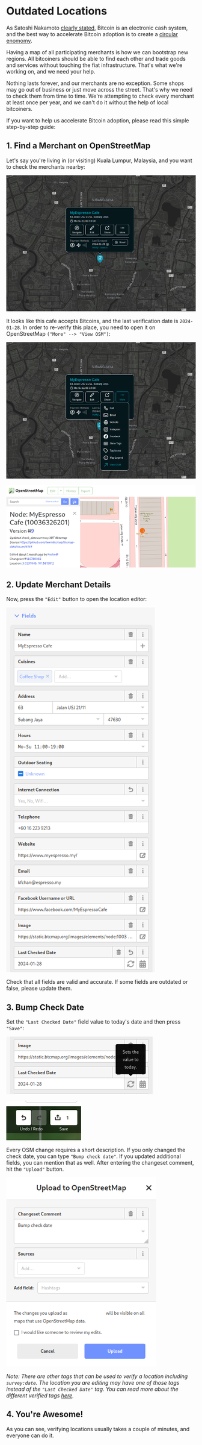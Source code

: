 # Outdated Locations

As Satoshi Nakamoto [clearly stated](https://btcmap.org/bitcoin.pdf), Bitcoin is an electronic cash system, and the best way to accelerate Bitcoin adoption is to create a [circular enomomy](https://blog.bitfinex.com/education/a-look-at-bitcoin-circular-economies-around-the-world/).

Having a map of all participating merchants is how we can bootstrap new regions. All bitcoiners should be able to find each other and trade goods and services without touching the fiat infrastructure. That's what we're working on, and we need your help.

Nothing lasts forever, and our merchants are no exception. Some shops may go out of business or just move across the street. That's why we need to check them from time to time. We're attempting to check every merchant at least once per year, and we can't do it without the help of local bitcoiners.

If you want to help us accelerate Bitcoin adoption, please read this simple step-by-step guide:

## 1. Find a Merchant on OpenStreetMap

Let's say you're living in (or visiting) Kuala Lumpur, Malaysia, and you want to check the merchants nearby:

![image](../images/outdated-1.png)

It looks like this cafe accepts Bitcoins, and the last verification date is `2024-01-28`. In order to re-verify this place, you need to open it on OpenStreetMap `("More" --> "View OSM")`:

![image](../images/outdated-2.png)

![image](../images/outdated-3.png)

## 2. Update Merchant Details

Now, press the `"Edit"` button to open the location editor:

![image](../images/outdated-4.png)

Check that all fields are valid and accurate. If some fields are outdated or false, please update them.

## 3. Bump Check Date

Set the `"Last Checked Date"` field value to today's date and then press `"Save"`:

![image](../images/outdated-5.png)

![image](../images/outdated-6.png)

Every OSM change requires a short description. If you only changed the check date, you can type `"Bump check date"`. If you updated additional fields, you can mention that as well. After entering the changeset comment, hit the `"Upload"` button.

![image](../images/outdated-7.png)

_Note: There are other tags that can be used to verify a location including `survey:date`. The location you are editing may have one of those tags instead of the `"Last Checked Date"` tag. You can read more about the different verified tags [here](tagging-instructions#verified-tags---more-information)._

## 4. You're Awesome!

As you can see, verifying locations usually takes a couple of minutes, and everyone can do it.
